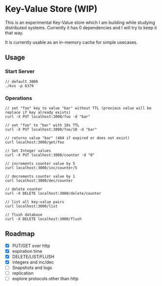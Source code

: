 # Key-Value Store (WIP)

This is an experimental Key-Value store which I am building while studying distributed systems. Currently it has 0 dependencies and I will try to keep it that way.

It is currently usable as an in-memory cache for simple usecases.

## Usage

### Start Server
```
// default 3000
./kvs -p 6379
```

### Operations
```
// set "foo" key to value "bar" without TTL (previous value will be replace if key already exists)
curl -X PUT localhost:3000/foo -d "bar"

// set "foo" to "bar" with 10s TTL
curl -X PUT localhost:3000/foo/10 -d "bar"

// returns value "bar" (404 if expired or does not exist)
curl localhost:3000/get/foo

// Set Integer values
curl -X PUT localhost:3000/counter -d "0"

// increments counter value by 5
curl localhost:3000/inc/counter/5

// decrements counter value by 1
curl localhost:3000/dec/counter

// delete counter
curl -X DELETE localhost:3000/delete/counter

// list all key-value pairs
curl localhost:3000/list

// flush database
curl -X DELETE localhost:3000/flush
```

## Roadmap

- [x] PUT/GET over http
- [x] expiration time
- [x] DELETE/LIST/FLUSH
- [x] integers and inc/dec
- [ ] Snapshots and logs
- [ ] replication
- [ ] explore protocols other than http